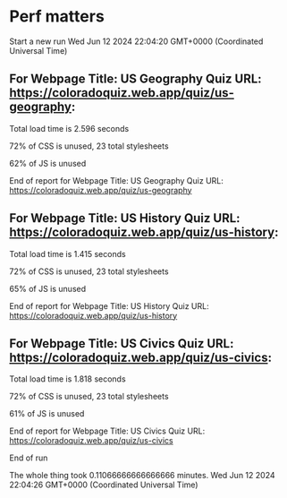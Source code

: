 # Perf matters


Start a new run
Wed Jun 12 2024 22:04:20 GMT+0000 (Coordinated Universal Time)








## For Webpage Title: US Geography Quiz URL: https://coloradoquiz.web.app/quiz/us-geography: 


Total load time is 2.596 seconds


72% of CSS is unused, 23 total stylesheets


62% of JS is unused


End of report for Webpage Title: US Geography Quiz URL: https://coloradoquiz.web.app/quiz/us-geography




## For Webpage Title: US History Quiz URL: https://coloradoquiz.web.app/quiz/us-history: 


Total load time is 1.415 seconds


72% of CSS is unused, 23 total stylesheets


65% of JS is unused


End of report for Webpage Title: US History Quiz URL: https://coloradoquiz.web.app/quiz/us-history




## For Webpage Title: US Civics Quiz URL: https://coloradoquiz.web.app/quiz/us-civics: 


Total load time is 1.818 seconds


72% of CSS is unused, 23 total stylesheets


61% of JS is unused


End of report for Webpage Title: US Civics Quiz URL: https://coloradoquiz.web.app/quiz/us-civics


End of run


The whole thing took 0.11066666666666666 minutes.
Wed Jun 12 2024 22:04:26 GMT+0000 (Coordinated Universal Time)




